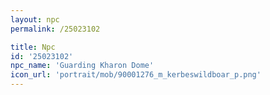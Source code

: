 ```yaml
---
layout: npc
permalink: /25023102

title: Npc
id: '25023102'
npc_name: 'Guarding Kharon Dome'
icon_url: 'portrait/mob/90001276_m_kerbeswildboar_p.png'
---
```

